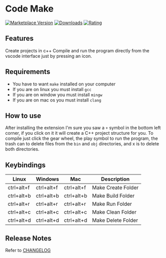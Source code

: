 # Code Make

[![Marketplace Version](https://vsmarketplacebadge.apphb.com/version-short/drizzy.code-make.svg)](https://marketplace.visualstudio.com/items?itemName=drizzy.code-make)
[![Downloads](https://vsmarketplacebadge.apphb.com/downloads-short/drizzy.code-make.svg)](https://marketplace.visualstudio.com/items?itemName=drizzy.code-make)
[![Rating](https://vsmarketplacebadge.apphb.com/rating-short/drizzy.code-make.svg)](https://marketplace.visualstudio.com/items?itemName=drizzy.code-make)

## Features

Create projects in c++ Compile and run the program directly from the vscode interface just by pressing an icon.

## Requirements

* You have to want `make` installed on your computer
* If you are on linux you must install `gcc `
* If you are on window you must install `mingw`
* If you are on mac os you must install `clang`

## How to use

After installing the extension I'm sure you saw a `+` symbol in the bottom left corner, if you click on it it will create a C++ project structure for you.
To compile just click the gear wheel, the play symbol to run the program, the trash can to delete files from the `bin` and `obj` directories, and x is to delete both directories.

## Keybindings
| Linux  | Windows | Mac | Description  |
| ------------ | ------------ | ------------ | ------------ |
| ctrl+alt+f   | ctrl+alt+f | ctrl+alt+f   | Make Create Folder |
| ctrl+alt+b   | ctrl+alt+b | ctrl+alt+b   | Make Build Folder  |
| ctrl+alt+r   | ctrl+alt+r | ctrl+alt+r   | Make Run Folder    |
| ctrl+alt+c   | ctrl+alt+c | ctrl+alt+c   | Make Clean Folder  |
| ctrl+alt+d   | ctrl+alt+d | ctrl+alt+d   | Make Delete Folder |

## Release Notes

Refer to [CHANGELOG](CHANGELOG.md)